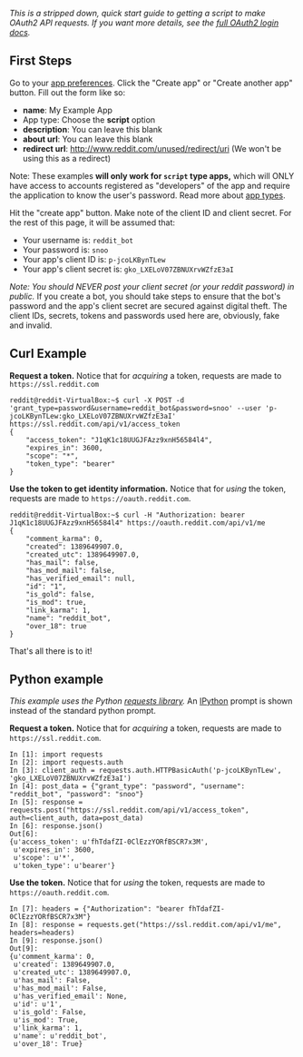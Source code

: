 *This is a stripped down, quick start guide to getting a script to make OAuth2 API requests. If you want more details, see the [full OAuth2 login docs](/r/redditdev/wiki/oauth2).*

First Steps
----------

Go to your [app preferences](https://ssl.reddit.com/prefs/apps). Click the "Create app" or "Create another app" button. Fill out the form like so:

* **name**: My Example App
* App type: Choose the **script** option
* **description**: You can leave this blank
* **about url**: You can leave this blank
* **redirect url**: http://www.reddit.com/unused/redirect/uri (We won't be using this as a redirect)

Note: These examples **will only work for `script` type apps,** which will ONLY have access to accounts registered as "developers" of the app and require the application to know the user's password. Read more about [app types](oauth2/app-types).

Hit the "create app" button. Make note of the client ID and client secret. For the rest of this page, it will be assumed that:

* Your username is: `reddit_bot`
* Your password is: `snoo`
* Your app's client ID is: `p-jcoLKBynTLew`
* Your app's client secret is: `gko_LXELoV07ZBNUXrvWZfzE3aI`

*Note: You should NEVER post your client secret (or your reddit password) in public.* If you create a bot, you should take steps to ensure that the bot's password and the app's client secret are secured against digital theft. The client IDs, secrets, tokens and passwords used here are, obviously, fake and invalid.

Curl Example
-----------

**Request a token.** Notice that for *acquiring* a token, requests are made to `https://ssl.reddit.com`

    reddit@reddit-VirtualBox:~$ curl -X POST -d 'grant_type=password&username=reddit_bot&password=snoo' --user 'p-jcoLKBynTLew:gko_LXELoV07ZBNUXrvWZfzE3aI' https://ssl.reddit.com/api/v1/access_token
    {
        "access_token": "J1qK1c18UUGJFAzz9xnH56584l4", 
        "expires_in": 3600, 
        "scope": "*", 
        "token_type": "bearer"
    }

**Use the token to get identity information.** Notice that for *using* the token, requests are made to `https://oauth.reddit.com`.

    reddit@reddit-VirtualBox:~$ curl -H "Authorization: bearer J1qK1c18UUGJFAzz9xnH56584l4" https://oauth.reddit.com/api/v1/me
    {
        "comment_karma": 0, 
        "created": 1389649907.0, 
        "created_utc": 1389649907.0, 
        "has_mail": false, 
        "has_mod_mail": false, 
        "has_verified_email": null, 
        "id": "1", 
        "is_gold": false, 
        "is_mod": true, 
        "link_karma": 1, 
        "name": "reddit_bot", 
        "over_18": true
    }

That's all there is to it!

Python example
---------------

*This example uses the Python [requests library](http://docs.python-requests.org/en/latest/).* An [IPython](http://ipython.org) prompt is shown instead of the standard python prompt.

**Request a token.** Notice that for *acquiring* a token, requests are made to `https://ssl.reddit.com`.

    In [1]: import requests
    In [2]: import requests.auth
    In [3]: client_auth = requests.auth.HTTPBasicAuth('p-jcoLKBynTLew', 'gko_LXELoV07ZBNUXrvWZfzE3aI')
    In [4]: post_data = {"grant_type": "password", "username": "reddit_bot", "password": "snoo"}
    In [5]: response = requests.post("https://ssl.reddit.com/api/v1/access_token", auth=client_auth, data=post_data)
    In [6]: response.json()
    Out[6]: 
    {u'access_token': u'fhTdafZI-0ClEzzYORfBSCR7x3M',
     u'expires_in': 3600,
     u'scope': u'*',
     u'token_type': u'bearer'}

**Use the token.** Notice that for *using* the token, requests are made to `https://oauth.reddit.com`.

    In [7]: headers = {"Authorization": "bearer fhTdafZI-0ClEzzYORfBSCR7x3M"}
    In [8]: response = requests.get("https://ssl.reddit.com/api/v1/me", headers=headers)
    In [9]: response.json()
    Out[9]: 
    {u'comment_karma': 0,
     u'created': 1389649907.0,
     u'created_utc': 1389649907.0,
     u'has_mail': False,
     u'has_mod_mail': False,
     u'has_verified_email': None,
     u'id': u'1',
     u'is_gold': False,
     u'is_mod': True,
     u'link_karma': 1,
     u'name': u'reddit_bot',
     u'over_18': True}
